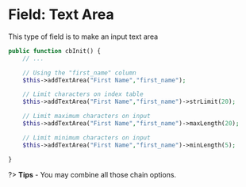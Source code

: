 # Field: Text Area
This type of field is to make an input text area

```php
public function cbInit() {
    // ...

    // Using the "first_name" column
    $this->addTextArea("First Name","first_name");

    // Limit characters on index table
    $this->addTextArea("First Name","first_name")->strLimit(20);

    // Limit maximum characters on input
    $this->addTextArea("First Name","first_name")->maxLength(20);

    // Limit minimum characters on input
    $this->addTextArea("First Name","first_name")->minLength(5);

}
```
?> **Tips** - You may combine all those chain options. 